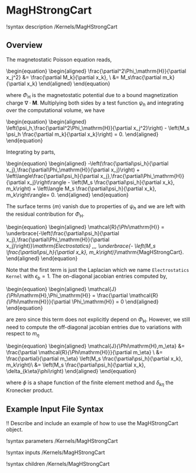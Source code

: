 # MagHStrongCart

!syntax description /Kernels/MagHStrongCart

## Overview

The magnetostatic Poisson equation reads,

\begin{equation}
  \begin{aligned}
    \frac{\partial^2\Phi_\mathrm{H}}{\partial x_j^2} &= \frac{\partial M_k}{\partial x_k}, \\
    &= M_s\frac{\partial m_k}{\partial x_k}
  \end{aligned}
\end{equation}

where $\Phi_\mathrm{H}$ is the magnetostatic potential due to a bound magnetization charge $\nabla \cdot \mathbf{M}$. Multiplying both sides by a test function $\psi_h$ and integrating over the computational volume, we have

\begin{equation}
  \begin{aligned}
    \left(\psi_h,\frac{\partial^2\Phi_\mathrm{H}}{\partial x_j^2}\right) - \left(M_s \psi_h \frac{\partial m_k}{\partial x_k}\right) = 0.
  \end{aligned}
\end{equation}

Integrating by parts,

\begin{equation}
  \begin{aligned}
    -\left(\frac{\partial\psi_h}{\partial x_j},\frac{\partial\Phi_\mathrm{H}}{\partial x_j}\right) + \left\langle\frac{\partial\psi_h}{\partial x_j},\frac{\partial\Phi_\mathrm{H}}{\partial x_j}\right\rangle  - \left(M_s \frac{\partial\psi_h}{\partial x_k}, m_k\right) + \left\langle M_s \frac{\partial\psi_h}{\partial x_k}, m_k\right\rangle= 0.
  \end{aligned}
\end{equation}

The surface terms $\langle m \rangle$ vanish due to properties of $\psi_h$ and we are left with the residual contribution for $\Phi_\mathrm{H}$.

\begin{equation}
  \begin{aligned}
    \mathcal{R}_{\Phi_\mathrm{H}} = \underbrace{-\left(\frac{\partial\psi_h}{\partial x_j},\frac{\partial\Phi_\mathrm{H}}{\partial x_j}\right)}_\mathrm{Electrostatics} \,\,\, \underbrace{- \left(M_s \frac{\partial\psi_h}{\partial x_k}, m_k\right)}_\mathrm{MagHStrongCart}.
  \end{aligned}
\end{equation}

Note that the first term is just the Laplacian which we name `Electrostatics` `Kernel` with $\epsilon_b = 1$. The on-diagonal jacobian entries computed by,

\begin{equation}
  \begin{aligned}
    \mathcal{J}_{\Phi_\mathrm{H},\Phi_\mathrm{H}} = \frac{\partial \mathcal{R}_{\Phi_\mathrm{H}}}{\partial \Phi_\mathrm{H}} = 0
  \end{aligned}
\end{equation}

are zero since this term does not explicitly depend on $\Phi_\mathrm{H}$. However, we still need to compute the off-diagonal jacobian entries due to variations with respect to $m_\eta$

\begin{equation}
  \begin{aligned}
    \mathcal{J}_{\Phi_\mathrm{H},m_\eta} &= \frac{\partial \mathcal{R}_{\Phi_\mathrm{H}}}{\partial m_\eta} \\
    &= \frac{\partial}{\partial m_\eta} \left(M_s \frac{\partial\psi_h}{\partial x_k}, m_k\right)\\
    &= \left(M_s \frac{\partial\psi_h}{\partial x_k}, \delta_{k\eta}\phi\right)
  \end{aligned}
\end{equation}

where $\phi$ is a shape function of the finite element method and $\delta_{k\eta}$ the Kronecker product.

## Example Input File Syntax

!! Describe and include an example of how to use the MagHStrongCart object.

!syntax parameters /Kernels/MagHStrongCart

!syntax inputs /Kernels/MagHStrongCart

!syntax children /Kernels/MagHStrongCart

